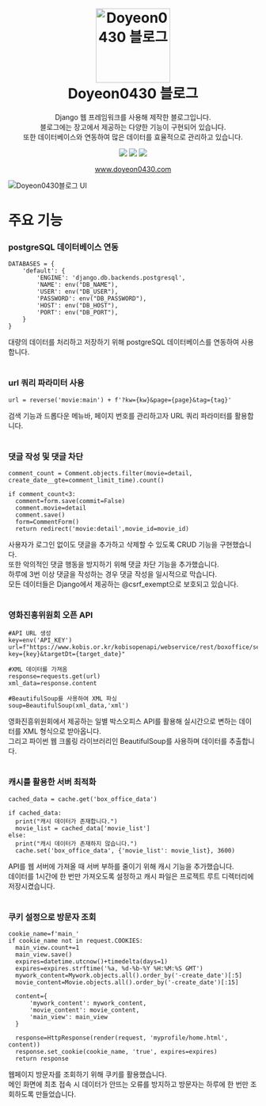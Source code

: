 <h1 align="center">
  <a href="https://www.doyeon0430.com"><img src="https://github.com/DoYeon0430/blog/assets/104174838/91aa7a97-101b-4897-874d-7f2ca2a2ccf8" alt="Doyeon0430 블로그" width="150"></a>
  <br>
  Doyeon0430 블로그
  <br>
</h1>

<p align="center">
Django 웹 프레임워크를 사용해 제작한 블로그입니다.<br>
블로그에는 장고에서 제공하는 다양한 기능이 구현되어 있습니다.<br> 
또한 데이터베이스와 연동하여 많은 데이터를 효율적으로 관리하고 있습니다.<br>
</p>

<p align="center">
  <img src="https://img.shields.io/badge/css3-1572B6?style=flat-square&logo=css3&logoColor=#1572B6"/>
  <img src="https://img.shields.io/badge/django-092E20?style=flat-square&logo=django&logoColor=#092E20"/>
  <img src="https://img.shields.io/badge/nginx-009639?style=flat-square&logo=nginx&logoColor=##009639"/>
</p>

<p align="center">
  <a href="https://www.doyeon0430.com">www.doyeon0430.com</a>
</p>

![Doyeon0430블로그 UI](https://github.com/DoYeon0430/blog/assets/104174838/b1df3d93-50a0-4ea7-8a6d-73d0135d31be)

# 주요 기능
### postgreSQL 데이터베이스 연동

```
DATABASES = {
    'default': {
        'ENGINE': 'django.db.backends.postgresql',
        'NAME': env("DB_NAME"),
        'USER': env("DB_USER"),
        'PASSWORD': env("DB_PASSWORD"),
        'HOST': env("DB_HOST"),
        'PORT': env("DB_PORT"),
    }
}
```

대량의 데이터를 처리하고 저장하기 위해 postgreSQL 데이터베이스를 연동하여 사용합니다.<br> 
<br> 

### url 쿼리 파라미터 사용

```
url = reverse('movie:main') + f'?kw={kw}&page={page}&tag={tag}'
```

검색 기능과 드롭다운 메뉴바, 페이지 번호를 관리하고자 URL 쿼리 파라미터를 활용합니다.<br> 
<br> 

### 댓글 작성 및 댓글 차단

```
comment_count = Comment.objects.filter(movie=detail, create_date__gte=comment_limit_time).count()

if comment_count<3:
  comment=form.save(commit=False)
  comment.movie=detail
  comment.save()
  form=CommentForm()
  return redirect('movie:detail',movie_id=movie_id)
```
사용자가 로그인 없이도 댓글을 추가하고 삭제할 수 있도록 CRUD 기능을 구현했습니다.<br>
또한 악의적인 댓글 행동을 방지하기 위해 댓글 차단 기능을 추가했습니다.<br> 
하루에 3번 이상 댓글을 작성하는 경우 댓글 작성을 일시적으로 막습니다.<br>
모든 데이터들은 Django에서 제공하는 @csrf_exempt으로 보호되고 있습니다.<br>
<br> 

### 영화진흥위원회 오픈 API

```
#API URL 생성
key=env('API_KEY')
url=f"https://www.kobis.or.kr/kobisopenapi/webservice/rest/boxoffice/searchDailyBoxOfficeList.xml?key={key}&targetDt={target_date}"

#XML 데이터를 가져옴
response=requests.get(url)
xml_data=response.content

#BeautifulSoup를 사용하여 XML 파싱
soup=BeautifulSoup(xml_data,'xml')
```
영화진흥위원회에서 제공하는 일별 박스오피스 API를 활용해 실시간으로 변하는 데이터를 XML 형식으로 받아옵니다.<br> 
그리고 파이썬 웹 크롤링 라이브러리인 BeautifulSoup를 사용하며 데이터를 추출합니다.<br>
<br>

### 캐시를 활용한 서버 최적화

```
cached_data = cache.get('box_office_data')

if cached_data:
  print("캐시 데이터가 존재합니다.")
  movie_list = cached_data['movie_list']
else:
  print("캐시 데이터가 존재하지 않습니다.")
  cache.set('box_office_data', {'movie_list': movie_list}, 3600) 
```
API를 웹 서버에 가져올 때 서버 부하를 줄이기 위해 캐시 기능을 추가했습니다.<br> 
데이터를 1시간에 한 번만 가져오도록 설정하고 캐시 파일은 프로젝트 루트 디렉터리에 저장시켰습니다.<br>
<br>

### 쿠키 설정으로 방문자 조회

```
cookie_name=f'main_'
if cookie_name not in request.COOKIES:
  main_view.count+=1
  main_view.save()
  expires=datetime.utcnow()+timedelta(days=1)
  expires=expires.strftime('%a, %d-%b-%Y %H:%M:%S GMT')
  mywork_content=Mywork.objects.all().order_by('-create_date')[:5]
  movie_content=Movie.objects.all().order_by('-create_date')[:15]

  content={
      'mywork_content': mywork_content,
      'movie_content': movie_content,
      'main_view': main_view
  }

  response=HttpResponse(render(request, 'myprofile/home.html', content))
  response.set_cookie(cookie_name, 'true', expires=expires)
  return response
```
웹페이지 방문자를 조회하기 위해 쿠키를 활용했습니다.<br>
메인 화면에 최초 접속 시 데이터가 안뜨는 오류를 방지하고 방문자는 하루에 한 번만 조회하도록 만들었습니다.

